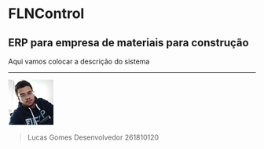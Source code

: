 # FLNControl
## ERP para empresa de materiais para construção

Aqui vamos colocar a descrição do sistema 


___
![LucasGomes](./img/lucas-gomes.jpg) 
> Lucas Gomes
> Desenvolvedor
> 261810120